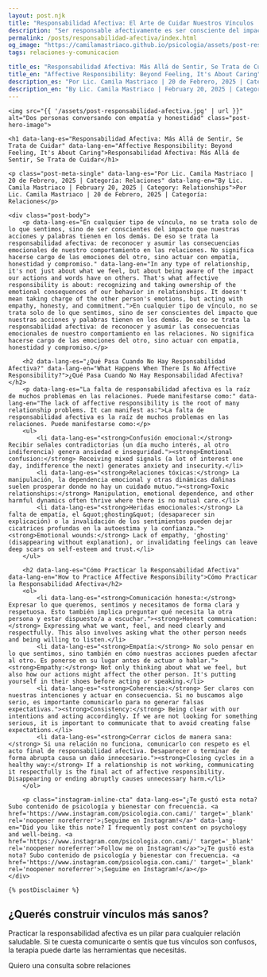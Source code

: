 ```yaml
---
layout: post.njk
title: "Responsabilidad Afectiva: El Arte de Cuidar Nuestros Vínculos | Blog Camila Mastriaco"
description: "Ser responsable afectivamente es ser consciente del impacto de nuestras acciones en los demás. Aprendé qué es y cómo practicarla para construir relaciones más sanas."
permalink: /posts/responsabilidad-afectiva/index.html
og_image: "https://camilamastriaco.github.io/psicologia/assets/post-responsabilidad-afectiva.jpg"
tags: relaciones-y-comunicacion

title_es: "Responsabilidad Afectiva: Más Allá de Sentir, Se Trata de Cuidar"
title_en: "Affective Responsibility: Beyond Feeling, It's About Caring"
description_es: "Por Lic. Camila Mastriaco | 20 de Febrero, 2025 | Categoría: Relaciones"
description_en: "By Lic. Camila Mastriaco | February 20, 2025 | Category: Relationships"
---
```




    <img src="{{ '/assets/post-responsabilidad-afectiva.jpg' | url }}" alt="Dos personas conversando con empatía y honestidad" class="post-hero-image">
    
    <h1 data-lang-es="Responsabilidad Afectiva: Más Allá de Sentir, Se Trata de Cuidar" data-lang-en="Affective Responsibility: Beyond Feeling, It's About Caring">Responsabilidad Afectiva: Más Allá de Sentir, Se Trata de Cuidar</h1>
<div id="share-buttons-container"></div>

    <p class="post-meta-single" data-lang-es="Por Lic. Camila Mastriaco | 20 de Febrero, 2025 | Categoría: Relaciones" data-lang-en="By Lic. Camila Mastriaco | February 20, 2025 | Category: Relationships">Por Lic. Camila Mastriaco | 20 de Febrero, 2025 | Categoría: Relaciones</p>
    
    <div class="post-body">
        <p data-lang-es="En cualquier tipo de vínculo, no se trata solo de lo que sentimos, sino de ser conscientes del impacto que nuestras acciones y palabras tienen en los demás. De eso se trata la responsabilidad afectiva: de reconocer y asumir las consecuencias emocionales de nuestro comportamiento en las relaciones. No significa hacerse cargo de las emociones del otro, sino actuar con empatía, honestidad y compromiso." data-lang-en="In any type of relationship, it's not just about what we feel, but about being aware of the impact our actions and words have on others. That's what affective responsibility is about: recognizing and taking ownership of the emotional consequences of our behavior in relationships. It doesn't mean taking charge of the other person's emotions, but acting with empathy, honesty, and commitment.">En cualquier tipo de vínculo, no se trata solo de lo que sentimos, sino de ser conscientes del impacto que nuestras acciones y palabras tienen en los demás. De eso se trata la responsabilidad afectiva: de reconocer y asumir las consecuencias emocionales de nuestro comportamiento en las relaciones. No significa hacerse cargo de las emociones del otro, sino actuar con empatía, honestidad y compromiso.</p>

        <h2 data-lang-es="¿Qué Pasa Cuando No Hay Responsabilidad Afectiva?" data-lang-en="What Happens When There Is No Affective Responsibility?">¿Qué Pasa Cuando No Hay Responsabilidad Afectiva?</h2>
        <p data-lang-es="La falta de responsabilidad afectiva es la raíz de muchos problemas en las relaciones. Puede manifestarse como:" data-lang-en="The lack of affective responsibility is the root of many relationship problems. It can manifest as:">La falta de responsabilidad afectiva es la raíz de muchos problemas en las relaciones. Puede manifestarse como:</p>
        <ul>
            <li data-lang-es="<strong>Confusión emocional:</strong> Recibir señales contradictorias (un día mucho interés, al otro indiferencia) genera ansiedad e inseguridad."><strong>Emotional confusion:</strong> Receiving mixed signals (a lot of interest one day, indifference the next) generates anxiety and insecurity.</li>
            <li data-lang-es="<strong>Relaciones tóxicas:</strong> La manipulación, la dependencia emocional y otras dinámicas dañinas suelen prosperar donde no hay un cuidado mutuo."><strong>Toxic relationships:</strong> Manipulation, emotional dependence, and other harmful dynamics often thrive where there is no mutual care.</li>
            <li data-lang-es="<strong>Heridas emocionales:</strong> La falta de empatía, el &quot;ghosting&quot; (desaparecer sin explicación) o la invalidación de los sentimientos pueden dejar cicatrices profundas en la autoestima y la confianza."><strong>Emotional wounds:</strong> Lack of empathy, 'ghosting' (disappearing without explanation), or invalidating feelings can leave deep scars on self-esteem and trust.</li>
        </ul>

        <h2 data-lang-es="Cómo Practicar la Responsabilidad Afectiva" data-lang-en="How to Practice Affective Responsibility">Cómo Practicar la Responsabilidad Afectiva</h2>
        <ol>
            <li data-lang-es="<strong>Comunicación honesta:</strong> Expresar lo que queremos, sentimos y necesitamos de forma clara y respetuosa. Esto también implica preguntar qué necesita la otra persona y estar dispuesto/a a escuchar."><strong>Honest communication:</strong> Expressing what we want, feel, and need clearly and respectfully. This also involves asking what the other person needs and being willing to listen.</li>
            <li data-lang-es="<strong>Empatía:</strong> No solo pensar en lo que sentimos, sino también en cómo nuestras acciones pueden afectar al otro. Es ponerse en su lugar antes de actuar o hablar."><strong>Empathy:</strong> Not only thinking about what we feel, but also how our actions might affect the other person. It's putting yourself in their shoes before acting or speaking.</li>
            <li data-lang-es="<strong>Coherencia:</strong> Ser claros con nuestras intenciones y actuar en consecuencia. Si no buscamos algo serio, es importante comunicarlo para no generar falsas expectativas."><strong>Consistency:</strong> Being clear with our intentions and acting accordingly. If we are not looking for something serious, it is important to communicate that to avoid creating false expectations.</li>
            <li data-lang-es="<strong>Cerrar ciclos de manera sana:</strong> Si una relación no funciona, comunicarlo con respeto es el acto final de responsabilidad afectiva. Desaparecer o terminar de forma abrupta causa un daño innecesario."><strong>Closing cycles in a healthy way:</strong> If a relationship is not working, communicating it respectfully is the final act of affective responsibility. Disappearing or ending abruptly causes unnecessary harm.</li>
        </ol>
        
        <p class="instagram-inline-cta" data-lang-es="¿Te gustó esta nota? Subo contenido de psicología y bienestar con frecuencia. <a href='https://www.instagram.com/psicologia.con.cami/' target='_blank' rel='noopener noreferrer'>¡Seguime en Instagram!</a>" data-lang-en="Did you like this note? I frequently post content on psychology and well-being. <a href='https://www.instagram.com/psicologia.con.cami/' target='_blank' rel='noopener noreferrer'>Follow me on Instagram!</a>">¿Te gustó esta nota? Subo contenido de psicología y bienestar con frecuencia. <a href='https://www.instagram.com/psicologia.con.cami/' target='_blank' rel='noopener noreferrer'>¡Seguime en Instagram!</a></p>
    </div>
    
    {% postDisclaimer %}

<section id="cta-post" class="no-padding-bottom" class="animate-on-scroll">
        <h2 data-lang-es="¿Querés construir vínculos más sanos?" data-lang-en="Want to build healthier relationships?">¿Querés construir vínculos más sanos?</h2>
        <p data-lang-es="Practicar la responsabilidad afectiva es un pilar para cualquier relación saludable. Si te cuesta comunicarte o sentís que tus vínculos son confusos, la terapia puede darte las herramientas que necesitás." data-lang-en="Practicing affective responsibility is a pillar for any healthy relationship. If you struggle to communicate or feel that your relationships are confusing, therapy can give you the tools you need.">Practicar la responsabilidad afectiva es un pilar para cualquier relación saludable. Si te cuesta comunicarte o sentís que tus vínculos son confusos, la terapia puede darte las herramientas que necesitás.</p>
        <a 
            class="btn whatsapp-trigger" 
            data-location="post_responsabilidad_cta" 
            target="_blank" 
            rel="noopener noreferrer" 
            data-lang-es="Quiero una consulta sobre relaciones" 
            data-lang-en="I want a consultation about relationships" 
            data-whatsapp-es="Hola Camila, leí tu nota sobre responsabilidad afectiva y quisiera consultarte sobre las sesiones." 
            data-whatsapp-en="Hi Camila, I read your note about affective responsibility and would like to ask about the sessions." 
        >Quiero una consulta sobre relaciones</a>
    </section>
